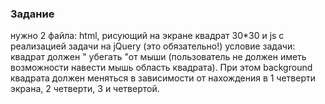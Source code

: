 ### Задание

нужно 2 файла: html, рисующий на экране квадрат 30*30 и js с реализацией
задачи на jQuery (это обязательно!)
условие задачи: квадрат должен " убегать "от мыши (пользователь не должен
иметь возможности навести мышь область квадрата).
При этом background квадрата должен меняться в зависимости от нахождения
в 1 четверти экрана, 2 четверти, 3 и четвертой.

